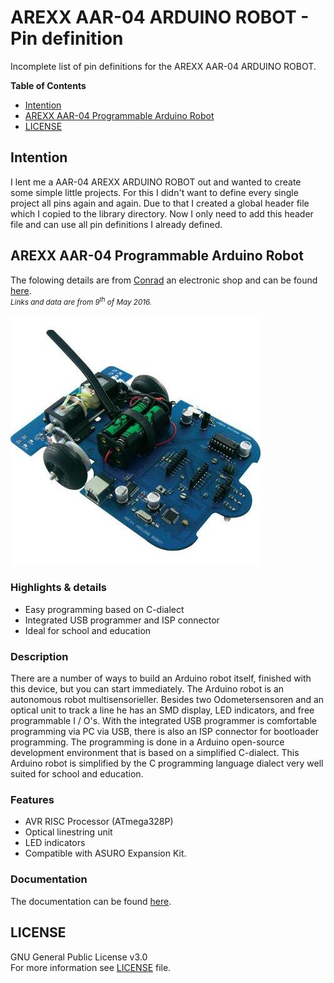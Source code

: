 # AREXX AAR-04 ARDUINO ROBOT - Pin definition

Incomplete list of pin definitions for the AREXX AAR-04 ARDUINO ROBOT.


**Table of Contents**
- [Intention](#intention)
- [AREXX AAR-04 Programmable Arduino Robot](#arexx-aar-04-programmable-arduino-robot)
- [LICENSE](#license)


## Intention
I lent me a AAR-04 AREXX ARDUINO ROBOT out and wanted to create some simple little projects. For this I didn't want to define every single project all pins again and again. Due to that I created a global header file which I copied to the library directory. Now I only need to add this header file and can use all pin definitions I already defined.


## AREXX AAR-04 Programmable Arduino Robot
The folowing details are from [Conrad](http://www.conrad.com/ce/en/) an electronic shop and can be found [here](http://www.conrad.com/ce/en/product/191694/Arexx-AAR-04-Programmable-Arduino-Robot).<br />
<small>_Links and data are from 9<sup>th</sup> of May 2016._</small>

![](docs/AAR-04.jpg)

### Highlights & details
- Easy programming based on C-dialect
- Integrated USB programmer and ISP connector
- Ideal for school and education

### Description
There are a number of ways to build an Arduino robot itself, finished with this device, but you can start immediately. The Arduino robot is an autonomous robot multisensorieller. Besides two Odometersensoren and an optical unit to track a line he has an SMD display, LED indicators, and free programmable I / O's. With the integrated USB programmer is comfortable programming via PC via USB, there is also an ISP connector for bootloader programming. The programming is done in a Arduino open-source development environment that is based on a simplified C-dialect. This Arduino robot is simplified by the C programming language dialect very well suited for school and education.

### Features
- AVR RISC Processor (ATmega328P)
- Optical linestring unit
- LED indicators
- Compatible with ASURO Expansion Kit.
 
### Documentation
The documentation can be found [here](/docs).


## LICENSE
GNU General Public License v3.0<br />
For more information see [LICENSE](/LICENSE) file.
